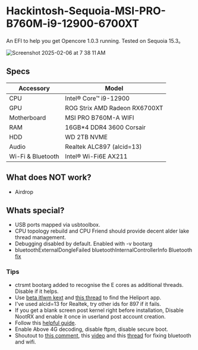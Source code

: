 # Hackintosh-Sequoia-MSI-PRO-B760M-i9-12900-6700XT
An EFI to help you get Opencore 1.0.3 running. Tested on Sequoia 15.3。

![Screenshot 2025-02-06 at 7 38 11 AM](https://github.com/user-attachments/assets/b4a4e803-e9fd-4ac8-8e52-671089661d38)


## Specs

| Accessory         | Model                                   |
| ----------------- | --------------------------------------- |
| CPU               | Intel® Core™ i9-12900                   |
| GPU               | ROG Strix AMD Radeon RX6700XT           |
| Motherboard       | MSI PRO B760M-A WIFI                    |
| RAM               | 16GB*4 DDR4 3600 Corsair                |
| HDD               | WD 2TB NVME                             |
| Audio             | Realtek ALC897 (alcid=13)               |
| Wi-Fi & Bluetooth | Intel® Wi-Fi6E AX211                    |

## What does NOT work?
- Airdrop

## Whats special?
- USB ports mapped via usbtoolbox.
- CPU topology rebuild and CPU Friend should provide decent alder lake thread management.
- Debugging disabled by default. Enabled with -v bootarg
- bluetoothExternalDongleFailed bluetoothInternalControllerInfo Bluetooth [fix](https://www.youtube.com/watch?v=c1ZxTMtGQSk&ab_channel=litemint09)

### Tips
- ctrsmt bootarg added to recognise the E cores as additional threads. Disable if it helps.
- Use [beta itlwm kext](https://github.com/Lorys89/itlwm/releases/tag/v2.4.0-alpha) and [this thread](https://github.com/OpenIntelWireless/itlwm/issues/983) to find the Heliport app.
- I've used alcid=13 for Realtek, try other ids for 897 if it fails.
- If you get a blank screen post kernel right before installation, Disable NootRX and enable it once in userland post account creation.
- Follow this [helpful guide](https://chriswayg.gitbook.io/opencore-visual-beginners-guide/advanced-topics/using-alder-lake).
- Enable Above 4G decoding, disable ftpm, disable secure boot.
- Shoutout to [this comment](https://www.reddit.com/r/hackintosh/comments/1fj6q9j/comment/lp6yg9s/?utm_source=share&utm_medium=web3x&utm_name=web3xcss&utm_term=1&utm_content=share_button), this [video](https://www.youtube.com/watch?v=c1ZxTMtGQSk) and this [thread](https://github.com/OpenIntelWireless/itlwm/issues/1009) for fixing bluetooth and wifi.
